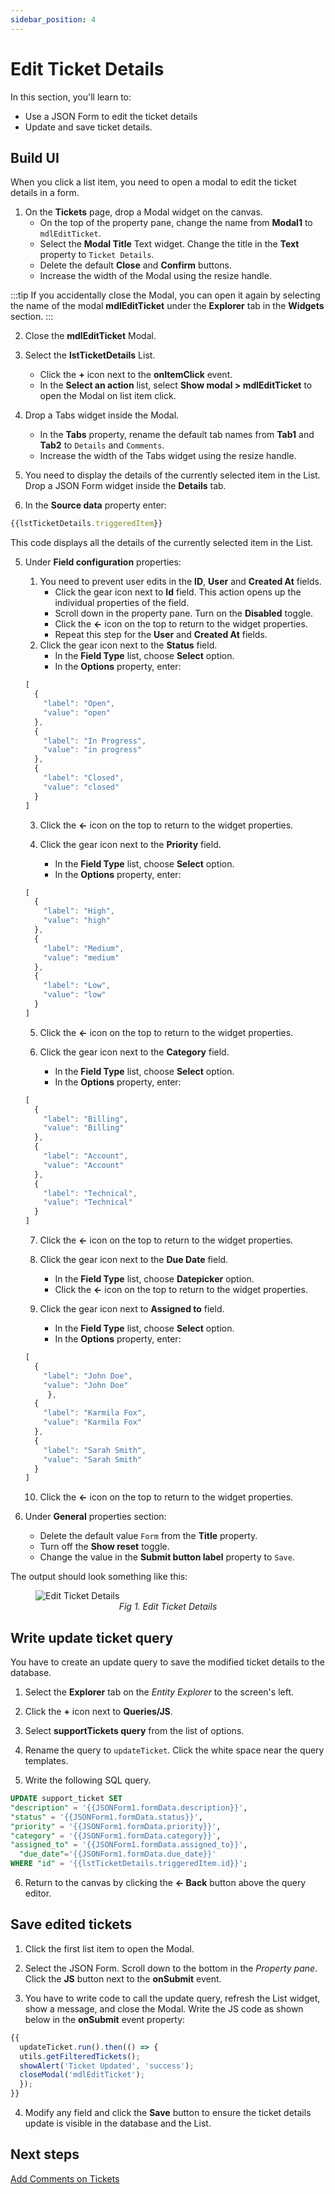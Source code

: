 ```yaml
---
sidebar_position: 4
---
```


# Edit Ticket Details

In this section, you'll learn to:
* Use a JSON Form to edit the ticket details
* Update and save ticket details.

## Build UI

When you click a list item, you need to open a modal to edit the ticket details in a form.

1. On the **Tickets** page, drop a Modal widget on the canvas. 
    - On the top of the property pane, change the name from **Modal1** to `mdlEditTicket`.
    - Select the **Modal Title** Text widget. Change the title in the **Text** property to `Ticket Details`.
    - Delete the default **Close** and **Confirm** buttons.
    - Increase the width of the Modal using the resize handle.

:::tip
If you accidentally close the Modal, you can open it again by selecting the name of the modal **mdlEditTicket** under the **Explorer** tab in the **Widgets** section.
:::

2. Close the **mdlEditTicket** Modal. 

3. Select the **lstTicketDetails** List.
    - Click the **+** icon next to the **onItemClick** event.
    - In the **Select an action** list, select **Show modal > mdlEditTicket** to open the Modal on list item click. 

4. Drop a Tabs widget inside the Modal.
    - In the **Tabs** property, rename the default tab names from **Tab1** and **Tab2** to `Details` and `Comments`.
    - Increase the width of the Tabs widget using the resize handle.

5. You need to display the details of the currently selected item in the List. Drop a JSON Form widget inside the **Details** tab.

4. In the **Source data** property enter:
  ```javascript
  {{lstTicketDetails.triggeredItem}}
  ```
This code displays all the details of the currently selected item in the List.

5. Under **Field configuration** properties:
    1. You need to prevent user edits in the **ID**, **User** and **Created At** fields. 
        - Click the gear icon next to **Id** field. This action opens up the individual properties of the field. 
        - Scroll down in the property pane. Turn on the **Disabled** toggle.
        - Click the **←** icon on the top to return to the widget properties.
        - Repeat this step for the **User** and **Created At** fields.
    2. Click the gear icon next to the **Status** field. 
        - In the **Field Type** list, choose **Select** option.
        - In the **Options** property, enter:

    ```javascript
    [
      {
        "label": "Open",
        "value": "open"
      },
      {
        "label": "In Progress",
        "value": "in progress"
      },
      {
        "label": "Closed",
        "value": "closed"
      }
    ]
    ```
    3. Click the **←** icon on the top to return to the widget properties.

    4. Click the gear icon next to the **Priority** field. 
        - In the **Field Type** list, choose **Select** option.
        - In the **Options** property, enter:

    ```javascript
    [
      {
        "label": "High",
        "value": "high"
      },
      {
        "label": "Medium",
        "value": "medium"
      },
      {
        "label": "Low",
        "value": "low"
      }
    ]
    ```
    5. Click the **←** icon on the top to return to the widget properties.

    6. Click the gear icon next to the **Category** field. 
        - In the **Field Type** list, choose **Select** option.
        - In the **Options** property, enter:

    ```javascript
    [
      {
        "label": "Billing",
        "value": "Billing"
      },
      {
        "label": "Account",
        "value": "Account"
      },
      {
        "label": "Technical",
        "value": "Technical"
      }
    ]
    ```
    7. Click the **←** icon on the top to return to the widget properties.

    8. Click the gear icon next to the **Due Date** field. 
       - In the **Field Type** list, choose **Datepicker** option.
       - Click the **←** icon on the top to return to the widget properties.

    9. Click the gear icon next to **Assigned to** field. 
       - In the **Field Type** list, choose **Select** option.
       - In the **Options** property, enter:

    ```javascript
    [
      {
        "label": "John Doe",
        "value": "John Doe"
         },
      {
        "label": "Karmila Fox",
        "value": "Karmila Fox"
      },
      {
        "label": "Sarah Smith",
        "value": "Sarah Smith"
      }
    ]
    ```
    10. Click the **←** icon on the top to return to the widget properties.

6. Under **General** properties section:
    - Delete the default value `Form` from the **Title** property.
    - Turn off the **Show reset** toggle.
    - Change the value in the **Submit button label** property to `Save`.

The output should look something like this: 

<figure>
  <img src="/img/edit-ticket-modal.png" style= {{width:"800px", height:"auto"}} alt="Edit Ticket Details"/>
  <figcaption align = "center"><i>Fig 1. Edit Ticket Details</i></figcaption>
</figure>


## Write update ticket query

You have to create an update query to save the modified ticket details to the database.

1. Select the **Explorer** tab on the *Entity Explorer* to the screen's left. 

2. Click the **+** icon next to **Queries/JS**. 

3. Select **supportTickets query** from the list of options. 

4. Rename the query to `updateTicket`. Click the white space near the query templates.

5. Write the following SQL query.
  ```sql
  UPDATE support_ticket SET
  "description" = '{{JSONForm1.formData.description}}',   
  "status" = '{{JSONForm1.formData.status}}',
  "priority" = '{{JSONForm1.formData.priority}}',
  "category" = '{{JSONForm1.formData.category}}',
  "assigned_to" = '{{JSONForm1.formData.assigned_to}}',
	"due_date"='{{JSONForm1.formData.due_date}}'
  WHERE "id" = '{{lstTicketDetails.triggeredItem.id}}';
  ```

6. Return to the canvas by clicking the **← Back** button above the query editor.

## Save edited tickets

1. Click the first list item to open the Modal.

2. Select the JSON Form. Scroll down to the bottom in the *Property pane*. Click the **JS** button next to the **onSubmit** event. 

3. You have to write code to call the update query, refresh the List widget, show a message, and close the Modal. Write the JS code as shown below in the **onSubmit** event property:

  ```javascript
  {{
    updateTicket.run().then(() => {
    utils.getFilteredTickets();
    showAlert('Ticket Updated', 'success');
    closeModal('mdlEditTicket');
    });
  }}
  ```

4. Modify any field and click the **Save** button to ensure the ticket details update is visible in the database and the List.

## Next steps
[Add Comments on Tickets](/getting-started/tutorials/customer-support-tool/comments-on-tickets)